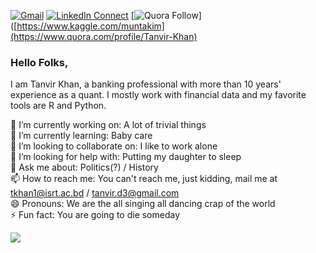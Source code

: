 [![Gmail](https://img.shields.io/badge/%20-Mail%20Me-black?color=14171A&labelColor=ef5350&logo=gmail&logoColor=ffffff)](mailto:tkhan1@isrt.ac.bd?subject=From%20GitHub&body=Hi,%20there.%20Found%20you%20from%20GitHub.)
[![LinkedIn Connect](https://img.shields.io/badge/%20-Connect-black?color=14171A&labelColor=3498DB&logo=linkedin&logoColor=ffffff)](https://www.linkedin.com/in/tanvirkhanisrt/)
[![Quora Follow](https://img.shields.io/badge/%20-Follow-black?color=14171C&labelColor=E74C3C&logo=Quora&logoColor=4fc3f7)]([https://www.kaggle.com/muntakim](https://www.quora.com/profile/Tanvir-Khan)

### Hello Folks,
I am Tanvir Khan, a banking professional with more than 10 years' experience as a quant. I mostly work with financial data and my favorite tools are R and Python. 

🔭 I’m currently working on: A lot of trivial things<br/>
🌱 I’m currently learning: Baby care<br/>
👯 I’m looking to collaborate on: I like to work alone<br/>
🤔 I’m looking for help with: Putting my daughter to sleep<br/>
💬 Ask me about: Politics(?) / History<br/>
📫 How to reach me: You can't reach me, just kidding, mail me at tkhan1@isrt.ac.bd / tanvir.d3@gmail.com<br/>
😄 Pronouns: We are the all singing all dancing crap of the world<br/>
⚡ Fun fact: You are going to die someday<br/>

<img src="https://github-readme-stats.vercel.app/api?username=tanvird3&show_icons=true">
